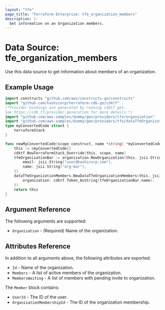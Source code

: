 ```yaml
---
layout: "tfe"
page_title: "Terraform Enterprise: tfe_organization_members"
description: |-
  Get information on an Organization members.
---
```


# Data Source: tfe_organization_members

Use this data source to get information about members of an organization.

## Example Usage

```go
import constructs "github.com/aws/constructs-go/constructs"
import "github.com/hashicorp/terraform-cdk-go/cdktf"
/*Provider bindings are generated by running cdktf get.
See https://cdk.tf/provider-generation for more details.*/
import "github.com/aws-samples/dummy/gen/providers/tfe/organization"
import "github.com/aws-samples/dummy/gen/providers/tfe/dataTfeOrganizationMembers"
type myConvertedCode struct {
	terraformStack
}

func newMyConvertedCode(scope construct, name *string) *myConvertedCode {
	this := &myConvertedCode{}
	cdktf.NewTerraformStack_Override(this, scope, name)
	tfeOrganizationBar := organization.NewOrganization(this, jsii.String("bar"), &organizationConfig{
		email: jsii.String("user@hashicorp.com"),
		name: jsii.String("org-bar"),
	})
	dataTfeOrganizationMembers.NewDataTfeOrganizationMembers(this, jsii.String("foo"), &dataTfeOrganizationMembersConfig{
		organization: cdktf.Token_AsString(tfeOrganizationBar.name),
	})
	return this
}
```

## Argument Reference

The following arguments are supported:
* `Organization` - (Required) Name of the organization.

## Attributes Reference

In addition to all arguments above, the following attributes are exported:

* `Id` - Name of the organization.
* `Members` - A list of active members of the organization.
* `MembersWaiting` - A list of members with pending invite to organization.

The `Member` block contains:

* `UserId` - The ID of the user.
* `OrganizationMembershipId` - The ID of the organization membership.
<!-- cache-key: cdktf-0.17.0-pre.15 input-4c032c533c9de727b2406429de451318455dd383062b352da22d3b516529bb5b -->